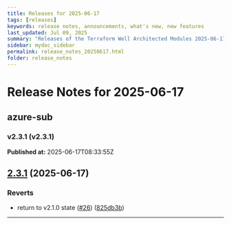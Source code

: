 ```yaml
---
title: Releases for 2025-06-17
tags: [releases]
keywords: release notes, announcements, what's new, new features
last_updated: Jul 09, 2025
summary: "Releases of the Terraform Well Architected Modules 2025-06-17"
sidebar: mydoc_sidebar
permalink: release_notes_20250617.html
folder: release_notes
---
```


# Release Notes for 2025-06-17

## azure-sub
### v2.3.1 (v2.3.1)
**Published at:** 2025-06-17T08:33:55Z

## [2.3.1](https://github.com/CloudNationHQ/terraform-azure-sub/compare/v2.3.0...v2.3.1) (2025-06-17)


### Reverts

* return to v2.1.0 state ([#26](https://github.com/CloudNationHQ/terraform-azure-sub/issues/26)) ([825db3b](https://github.com/CloudNationHQ/terraform-azure-sub/commit/825db3b7e30c0cb6de806a8bbd27fa81fce3f334))

---

